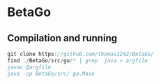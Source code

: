 # BetaGo

## Compilation and running

```javascript
git clone https://github.com/thomas1242/BetaGo/     
find ./BetaGo/src/go/* | grep .java > argfile
javac @argfile
java -cp BetaGo/src/ go.Main 

```
